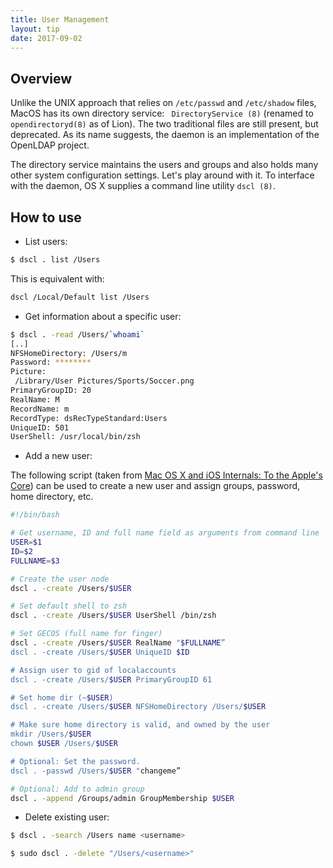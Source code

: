 ```yaml
---
title: User Management
layout: tip
date: 2017-09-02
---
```


## Overview

Unlike the UNIX approach that relies on ```/etc/passwd``` and ```/etc/shadow``` files, MacOS has its own directory service: ``` DirectoryService (8)``` (renamed to ```opendirectoryd(8)``` as of Lion). The two traditional files are still present, but deprecated. As its name suggests, the daemon is an implementation of the OpenLDAP project. 

The directory service maintains the users and groups and also holds many other system configuration settings. Let's play around with it. To interface with the daemon, OS X supplies a command line utility ```dscl (8)```.

## How to use

* List users:

```bash
$ dscl . list /Users
```

This is equivalent with:
```bash
dscl /Local/Default list /Users
```
* Get information about a specific user:

```bash
$ dscl . -read /Users/`whoami`
[..]
NFSHomeDirectory: /Users/m
Password: ********
Picture:
 /Library/User Pictures/Sports/Soccer.png
PrimaryGroupID: 20
RealName: M
RecordName: m
RecordType: dsRecTypeStandard:Users
UniqueID: 501
UserShell: /usr/local/bin/zsh
```
* Add a new user:

The following script (taken from [Mac OS X and iOS Internals: To the Apple's Core](http://www.wrox.com/WileyCDA/WroxTitle/Mac-OS-X-and-iOS-Internals-To-the-Apple-s-Core.productCd-1118057651.html)) can be used to create a new user and assign groups, password, home directory, etc.

```bash
#!/bin/bash

# Get username, ID and full name field as arguments from command line
USER=$1
ID=$2
FULLNAME=$3      

# Create the user node
dscl . -create /Users/$USER

# Set default shell to zsh
dscl . -create /Users/$USER UserShell /bin/zsh

# Set GECOS (full name for finger)
dscl . -create /Users/$USER RealName "$FULLNAME”
dscl . -create /Users/$USER UniqueID $ID

# Assign user to gid of localaccounts
dscl . -create /Users/$USER PrimaryGroupID 61

# Set home dir (∼$USER)
dscl . -create /Users/$USER NFSHomeDirectory /Users/$USER

# Make sure home directory is valid, and owned by the user
mkdir /Users/$USER
chown $USER /Users/$USER

# Optional: Set the password.
dscl . -passwd /Users/$USER "changeme”

# Optional: Add to admin group
dscl . -append /Groups/admin GroupMembership $USER
```
* Delete existing user:
```bash
$ dscl . -search /Users name <username>

$ sudo dscl . -delete "/Users/<username>"
```
